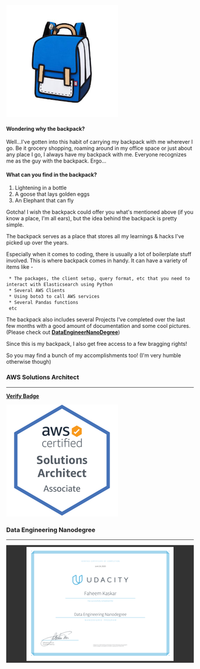 <img src="images/backpack.jpg" width="300" height="300" >

#### Wondering why the backpack? 
Well...I've gotten into this habit of carrying my backpack with me wherever I go. Be it grocery shopping, 
roaming around in my office space or just about any place I go, I always have my backpack with me. Everyone recognizes me as the guy
with the backpack. Ergo...

#### What can you find in the backpack?

1. Lightening in a bottle
2. A goose that lays golden eggs
3. An Elephant that can fly

Gotcha! I wish the backpack could offer you what's mentioned above (if you know a place, I'm all ears), but the idea behind the backpack
is pretty simple. 

The backpack serves as a place that stores all my learnings & hacks I've picked up over the years.

Especially when it comes to coding, there is usually a lot of boilerplate stuff involved.
This is where backpack comes in handy. It can have a variety of items like - 
     
     * The packages, the client setup, query format, etc that you need to interact with Elasticsearch using Python
     * Several AWS Clients
     * Using boto3 to call AWS services
     * Several Pandas functions
     etc
     
The backpack also includes several Projects I've completed over the last few months with a good amount of documentation and some cool pictures.
(Please check out [**DataEngineerNanoDegree**](https://github.com/kfaheem/backpack/tree/dev/DataEngineerNanoDegree))

Since this is my backpack, I also get free access to a few bragging rights! 

So you may find a bunch of my accomplishments too! (I'm very humble otherwise though)

### **AWS Solutions Architect**
***
[**Verify Badge**](https://www.youracclaim.com/badges/f4e6dba9-81de-4775-b43e-a5d22bac6ef6/public_url)

<img src="aws-certified-solutions-architect-associate.png" width="300" height="300" >

### **Data Engineering Nanodegree**
***

![](DE_Cert.png)